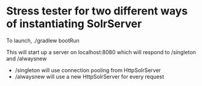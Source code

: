 # Stress tester for two different ways of instantiating SolrServer


To launch, ./gradlew bootRun

This will start up a server on localhost:8080 which will respond to /singleton and /alwaysnew

  *  /singleton will use connection pooling from HttpSolrServer
  * /alwaysnew will use a new HttpSolrServer for every request
